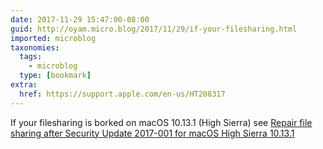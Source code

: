 ```yaml
---
date: 2017-11-29 15:47:00-08:00
guid: http://oyam.micro.blog/2017/11/29/if-your-filesharing.html
imported: microblog
taxonomies:
  tags:
    - microblog
  type: [bookmark]
extra:
  href: https://support.apple.com/en-us/HT208317
---
```

If your filesharing is borked on macOS 10.13.1 (High Sierra) see [Repair file sharing after Security Update 2017-001 for macOS High Sierra 10.13.1](https://support.apple.com/en-us/HT208317)
